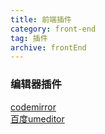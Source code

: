 ```yaml
---
title: 前端插件
category: front-end
tag: 插件
archive: frontEnd
---
```


### 编辑器插件
[codemirror](https://codemirror.net/doc/manual.html)  
[百度umeditor](http://ueditor.baidu.com/website/)